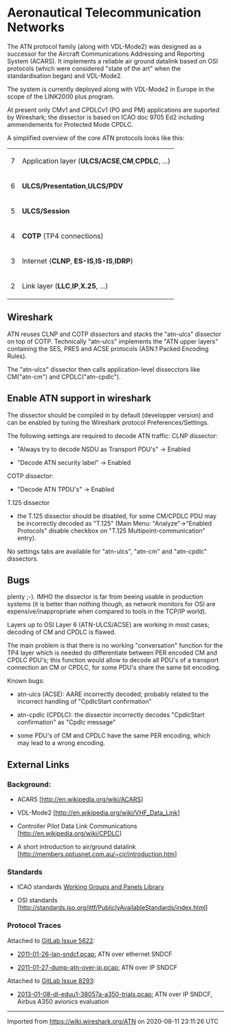 # Aeronautical Telecommunication Networks

The ATN protocol family (along with VDL-Mode2) was designed as a successor for the Aircraft Communications Addressing and Reporting System (ACARS). It implements a reliable air ground datalink based on OSI protocols (which were considered "state of the art" when the standardisation began) and VDL-Mode2.

The system is currently deployed along with VDL-Mode2 in Europe in the scope of the LINK2000 plus program.

At present only CMv1 and CPDLCv1 (PO and PM) applications are suported by Wireshark; the dissector is based on ICAO doc 9705 Ed2 including ammendements for Protected Mode CPDLC.

A simplified overview of the core ATN protocols looks like this:

<div>

<table>

<tbody>

<tr>

<td>

7

</div>

</td>

<td colspan="2" style="&amp;quot; text-align:center&amp;quot;">

Application layer (**ULCS/ACSE**,**CM**,**CPDLC**, ...)

</td>

</tr>

<tr>

<td>

6

</td>

<td colspan="2" style="&amp;quot; text-align:center&amp;quot;">

**ULCS/Presentation**,**ULCS/PDV**

</td>

</tr>

<tr>

<td>

5

</td>

<td colspan="2" style="&amp;quot; text-align:center&amp;quot;">

**ULCS/Session**

</td>

</tr>

<tr>

<td>

4

</td>

<td>

**COTP** (TP4 connections)

</td>

</tr>

<tr>

<td>

3

</td>

<td colspan="2" style="&amp;quot; text-align:center&amp;quot;">

Internet (**CLNP**, **ES-IS**,**IS-IS**,**IDRP**)

</td>

</tr>

<tr>

<td>

2

</td>

<td colspan="2" style="&amp;quot; text-align:center&amp;quot;">

Link layer (**LLC**,**IP**,**X.25**, ...)

</td>

</tr>

</tbody>

</table>

</div>

## Wireshark

ATN reuses CLNP and COTP dissectors and stacks the "atn-ulcs" dissector on top of COTP. Technically "atn-ulcs" implements the "ATN upper layers" containing the SES, PRES and ACSE protocols (ASN.1 Packed Encoding Rules).

The "atn-ulcs" dissector then calls application-level dissecctors like CM("atn-cm") and CPDLC("atn-cpdlc").

## Enable ATN support in wireshark

The dissector should be compiled in by default (developper version) and can be enabled by tuning the Wireshark protocol Preferences/Settings.

The following settings are required to decode ATN traffic: CLNP dissector:

  - "Always try to decode NSDU as Transport PDU's" -\> Enabled

  - "Decode ATN security label" -\> Enabled

COTP dissector:

  - "Decode ATN TPDU's" -\> Enabled

T.125 dissector

  - the T.125 dissector should be disabled, for some CM/CPDLC PDU may be incorrectly decoded as "T.125" (Main Menu: "Analyze"-\>"Enabled Protocols" disable checkbox on "T.125 Multipoint-communication" entry).

No settings tabs are available for "atn-ulcs", "atn-cm" and "atn-cpdlc" dissectors.

## Bugs

plenty ;-). IMHO the dissector is far from beeing usable in production systems (it is better than nothing though, as network monitors for OSI are expensive/inappropriate when compared to tools in the TCP/IP world).

Layers up to OSI Layer 6 (ATN-ULCS/ACSE) are working in most cases; decoding of CM and CPDLC is flawed.

The main problem is that there is no working "conversation" function for the TP4 layer which is needed do differentiate between PER encoded CM and CPDLC PDU's; this function would allow to decode all PDU's of a transport connection an CM or CPDLC, for some PDU's share the same bit encoding.

Known bugs:

  - atn-ulcs (ACSE): AARE incorrectly decoded; probably related to the incorrect handling of "CpdlcStart confirmation"

  - atn-cpdlc (CPDLC): the dissector incorrectly decodes "CpdlcStart confirmation" as "Cpdlc message"

  - some PDU's of CM and CPDLC have the same PER encoding, which may lead to a wrong encoding.

## External Links

### Background:

  - ACARS \[<http://en.wikipedia.org/wiki/ACARS>\]

  - VDL-Mode2 \[<http://en.wikipedia.org/wiki/VHF_Data_Link>\]

  - Controller Pilot Data Link Communications \[<http://en.wikipedia.org/wiki/CPDLC>\]

  - A short introduction to air/ground datalink \[<http://members.optusnet.com.au/~cjr/introduction.htm>\]

### Standards

  - ICAO standards [Working Groups and Panels Library ](https://www.icao.int/safety/acp/ACPWGF/Forms/AllItems.aspx)

  - OSI standards \[<http://standards.iso.org/ittf/PubliclyAvailableStandards/index.html>\]

### Protocol Traces

Attached to [GitLab Issue 5622](https://gitlab.com/wireshark/wireshark/-/issues/5622):

  - [2011-01-26-lan-sndcf.pcap:](https://gitlab.com/wireshark/wireshark/uploads/211893857c93a2da3e565444cfdb573e/2011-01-26-lan-sndcf.pcap) ATN over ethernet SNDCF

  - [2011-01-27-dump-atn-over-ip.pcap:](/wireshark/wireshark/uploads/b3935cb6c14dcfeff2088c3ab2fd9ff8/2011-01-27-dump-atn-over-ip.pcap) ATN over IP SNDCF

Attached to [GitLab Issue 8293](https://gitlab.com/wireshark/wireshark/-/issues/8293):

  - [2013-01-08-dl-eduu1-38057a-a350-trials.pcap:](/wireshark/wireshark/uploads/494d74b8b8db77ff3dedec2e33552080/2013-01-08-dl-eduu1-38057a-a350-trials.pcap) ATN over IP SNDCF, Airbus A350 avionics evaluation
---

Imported from https://wiki.wireshark.org/ATN on 2020-08-11 23:11:26 UTC

